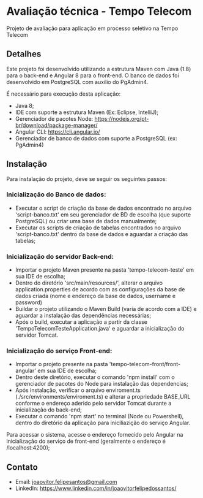 # Avaliação técnica - Tempo Telecom
Projeto de avaliação para aplicação em processo seletivo na Tempo Telecom

## Detalhes

Este projeto foi desenvolvido utilizando a estrutura Maven com Java (1.8) para o back-end e Angular 8 para o front-end. O banco de dados foi desenvolvido em PostgreSQL com auxilio do PgAdmin4.

É necessário para execução desta aplicação:
* Java 8;
* IDE com suporte a estrutura Maven (Ex: Eclipse, IntelliJ);
* Gerenciador de pacotes Node: https://nodejs.org/pt-br/download/package-manager/
* Angular CLI: https://cli.angular.io/
* Gerenciador de banco de dados com suporte a PostgreSQL (ex: PgAdmin4)

## Instalação

Para instalação do projeto, deve se seguir os seguintes passos:

### Inicialização do Banco de dados:
* Executar o script de criação da base de dados encontrado no arquivo 'script-banco.txt' em seu gerenciador de BD de escolha (que suporte PostgreSQL) ou criar uma base de dados manualmente;
* Executar os scripts de criação de tabelas encontrados no arquivo 'script-banco.txt' dentro da base de dados e aguardar a criação das tabelas;

### Inicialização do servidor Back-end:
* Importar o projeto Maven presente na pasta 'tempo-telecom-teste' em sua IDE de escolha;
* Dentro do diretório 'src/main/resources/', alterar o arquivo application.properties de acordo com as configurações da base de dados criada (nome e endereço da base de dados, username e password)
* Buildar o projeto utilizando o Maven Build (varia de acordo com a IDE) e aguardar a instalação das dependências necessárias;
* Após o build, executar a aplicação a partir da classe 'TempoTelecomTesteApplication.java' e aguardar a inicialização do servidor Tomcat.

### Inicialização do serviço Front-end:
* Importar o projeto presente na pasta 'tempo-telecom-front/front-angular' em sua IDE de escolha;
* Dentro deste diretório, executar o comando 'npm install' com o gerenciador de pacotes do Node para instalação das dependencias;
* Após instalação, verificar o arquivo enviroment.ts (./src/environments/enviroment.ts) e alterar a propriedade BASE_URL conforme o endereço aderido pelo servidor Tomcat durante a inicialização do back-end;
* Executar o comando 'npm start' no terminal (Node ou Powershell), dentro do diretório da aplicação para iniciliazição do serviço Angular.

Para acessar o sistema, acesse o endereço fornecido pelo Angular na inicialização do serviço de front-end (geralmente o endereço é /localhost:4200);

## Contato

* Email: joaovitor.felipesantos@gmail.com
* LinkedIn: https://www.linkedin.com/in/joaovitorfelipedossantos/
